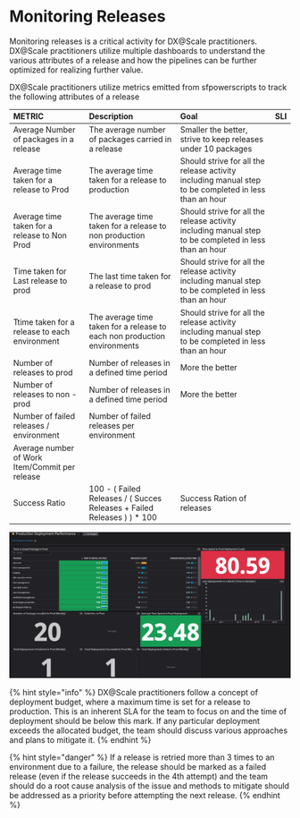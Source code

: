 # Monitoring Releases

Monitoring releases is a critical activity for DX@Scale practitioners. DX@Scale practitioners utilize multiple dashboards to understand the various attributes of a release and how the pipelines can be further optimized for realizing further value.

DX@Scale practitioners utilize metrics emitted from sfpowerscripts to track the following attributes of a release

| METRIC | Description | Goal | SLI |
| :--- | :--- | :--- | :--- |
| Average Number of packages in a release | The average number of packages carried in a release | Smaller  the better, strive to keep releases under 10 packages  |  |
| Average time taken for a release to Prod | The average time taken for a release to production | Should strive for all the release activity including manual step to be completed in less than an hour |  |
| Average time taken for a release to Non Prod | The average time taken for a release to  non production environments | Should strive for all the release activity including manual step to be completed in less than an hour |  |
| Time taken for Last release to prod | The last time taken for a release to prod | Should strive for all the release activity including manual step to be completed in less than an hour |  |
| Ttime taken for a release to each environment | The average time taken for a release to each  non production environments | Should strive for all the release activity including manual step to be completed in less than an hour |  |
| Number of releases to prod | Number of releases in a defined time period     | More the better |  |
| Number of releases to non -prod | Number of releases in a defined time period     | More the better |  |
| Number of failed releases / environment | Number of failed releases per environment |  |  |
| Average number of Work Item/Commit per release |  |  |  |
| Success Ratio | 100 - \(  Failed Releases / \( Succes Releases + Failed Releases \) \) \* 100 | Success Ration of releases |  |

![](../.gitbook/assets/image%20%2852%29%20%281%29%20%281%29.png)

{% hint style="info" %}
DX@Scale practitioners follow a concept of deployment budget, where a maximum time is set for a release to production. This is an inherent SLA for the team to focus on and the time of deployment should be below this mark. If any particular deployment exceeds the allocated budget, the team should discuss various approaches and plans to mitigate it.
{% endhint %}

{% hint style="danger" %}
If a release is retried more than 3 times to an environment due to a failure, the release should be marked as a failed release \(even if the release succeeds in the 4th attempt\) and the team should do a root cause analysis of the issue and methods to mitigate should be addressed as a priority before attempting the next release.
{% endhint %}

